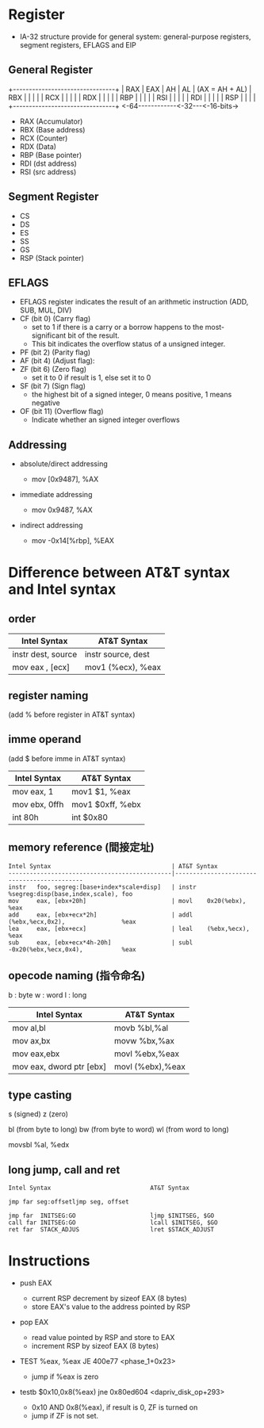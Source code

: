 # Register
* IA-32 structure provide for general system: general-purpose registers, segment registers, EFLAGS and EIP
## General Register
+--------------------------------+
| RAX           | EAX  | AH | AL | 	(AX = AH + AL)
| RBX           |      |    |    |
| RCX           |      |    |    |
| RDX           |      |    |    |
| RBP           |      |    |    |
| RSI           |      |    |    |
| RDI           |      |    |    |
| RSP           |      |    |    |
+--------------------------------+
<-64------------<-32---<-16-bits->

* RAX (Accumulator)
* RBX (Base address)
* RCX (Counter)
* RDX (Data)
* RBP (Base pointer)
* RDI (dst address)
* RSI (src address)

## Segment Register
* CS
* DS
* ES
* SS
* GS	
* RSP (Stack pointer)

## EFLAGS
* EFLAGS register indicates the result of an arithmetic instruction (ADD, SUB, MUL, DIV) 
* CF (bit 0) (Carry flag)
	* set to 1 if there is a carry or a borrow happens to the most-significant bit of the result.
	* This bit indicates the overflow status of a unsigned integer.
* PF (bit 2) (Parity flag)
* AF (bit 4) (Adjust flag): 
* ZF (bit 6) (Zero flag)
	* set it to 0 if result is 1, else set it to 0
* SF (bit 7) (Sign flag)
	* the highest bit of a signed integer, 0 means positive, 1 means negative
* OF (bit 11) (Overflow flag)
	* Indicate whether an signed integer overflows

## Addressing
* absolute/direct addressing
    * mov [0x9487], %AX

* immediate addressing
    * mov 0x9487, %AX

* indirect addressing
    * mov -0x14[%rbp], %EAX


# Difference between AT&T syntax and Intel syntax
## order
Intel Syntax             | AT&T Syntax
-------------------------|----------------------
instr    dest, source    | instr    source, dest
mov      eax , [ecx]     | mov1     (%ecx), %eax

## register naming
(add % before register in AT&T syntax)

## imme operand
(add $ before imme in AT&T syntax)

Intel Syntax             | AT&T Syntax
-------------------------|----------------------
mov    eax, 1            | mov1    $1, %eax
mov    ebx, 0ffh         | mov1    $0xff, %ebx
int    80h               | int     $0x80

## memory reference (間接定址)
```
Intel Syntax                                  | AT&T Syntax
----------------------------------------------|--------------------------------------------
instr   foo, segreg:[base+index*scale+disp]   | instr   %segreg:disp(base,index,scale), foo
mov     eax, [ebx+20h]                        | movl    0x20(%ebx),                     %eax
add     eax, [ebx+ecx*2h]                     | addl    (%ebx,%ecx,0x2),                %eax
lea     eax, [ebx+ecx]                        | leal    (%ebx,%ecx),                    %eax
sub     eax, [ebx+ecx*4h-20h]                 | subl    -0x20(%ebx,%ecx,0x4),           %eax
```

## opecode naming (指令命名)
b : byte
w : word
l : long

Intel Syntax                          | AT&T Syntax
--------------------------------------|---------------------
mov     al,bl                         | movb    %bl,%al
mov     ax,bx                         | movw    %bx,%ax
mov     eax,ebx                       | movl    %ebx,%eax
mov     eax, dword ptr [ebx]          | movl    (%ebx),%eax

## type casting
s  (signed)
z  (zero)
 
bl (from byte to long) 
bw (from byte to word) 
wl (from word to long)

movsbl %al, %edx

## long jump, call and ret
```
Intel Syntax                            AT&T Syntax

jmp far seg:offsetljmp seg, offset

jmp far  INITSEG:GO                     ljmp $INITSEG, $GO
call far INITSEG:GO                     lcall $INITSEG, $GO
ret far	 STACK_ADJUS                    lret $STACK_ADJUST
```

# Instructions

* push EAX
    * current RSP decrement by sizeof EAX (8 bytes)
    * store EAX's value to the address pointed by RSP
* pop EAX
    * read value pointed by RSP and store to EAX
	* increment RSP by sizeof EAX (8 bytes)

* TEST %eax, %eax
  JE   400e77 <phase_1+0x23>
    * jump if %eax is zero

* testb $0x10,0x8(%eax)
  jne   0x80ed604 <dapriv_disk_op+293>
    * 0x10 AND 0x8(%eax), if result is 0, ZF is turned on
    * jump if ZF is not set.
